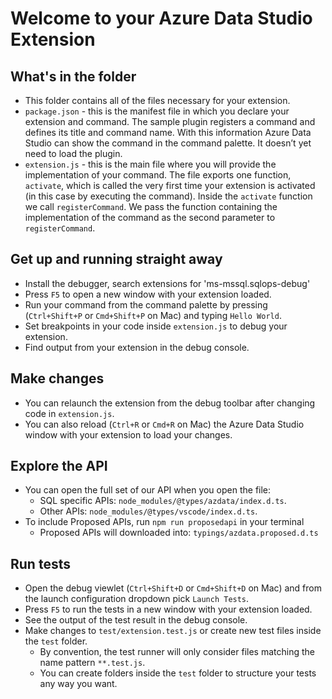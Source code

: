 # Welcome to your Azure Data Studio Extension

## What's in the folder
* This folder contains all of the files necessary for your extension.
* `package.json` - this is the manifest file in which you declare your extension and command.
The sample plugin registers a command and defines its title and command name. With this information
Azure Data Studio can show the command in the command palette. It doesn’t yet need to load the plugin.
* `extension.js` - this is the main file where you will provide the implementation of your command.
The file exports one function, `activate`, which is called the very first time your extension is
activated (in this case by executing the command). Inside the `activate` function we call `registerCommand`.
We pass the function containing the implementation of the command as the second parameter to
`registerCommand`.

## Get up and running straight away
* Install the debugger, search extensions for 'ms-mssql.sqlops-debug'
* Press `F5` to open a new window with your extension loaded.
* Run your command from the command palette by pressing (`Ctrl+Shift+P` or `Cmd+Shift+P` on Mac) and typing `Hello World`.
* Set breakpoints in your code inside `extension.js` to debug your extension.
* Find output from your extension in the debug console.

## Make changes
* You can relaunch the extension from the debug toolbar after changing code in `extension.js`.
* You can also reload (`Ctrl+R` or `Cmd+R` on Mac) the Azure Data Studio window with your extension to load your changes.

## Explore the API
* You can open the full set of our API when you open the file:
  * SQL specific APIs: `node_modules/@types/azdata/index.d.ts`.
  * Other APIs: `node_modules/@types/vscode/index.d.ts`.
* To include Proposed APIs, run `npm run proposedapi` in your terminal
  * Proposed APIs will downloaded into: `typings/azdata.proposed.d.ts`

## Run tests
* Open the debug viewlet (`Ctrl+Shift+D` or `Cmd+Shift+D` on Mac) and from the launch configuration dropdown pick `Launch Tests`.
* Press `F5` to run the tests in a new window with your extension loaded.
* See the output of the test result in the debug console.
* Make changes to `test/extension.test.js` or create new test files inside the `test` folder.
    * By convention, the test runner will only consider files matching the name pattern `**.test.js`.
    * You can create folders inside the `test` folder to structure your tests any way you want.
